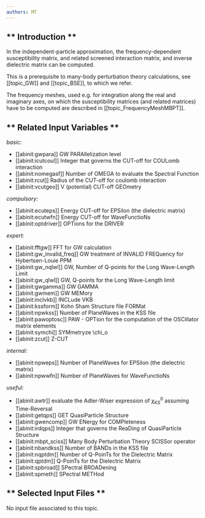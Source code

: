 ```yaml
---
authors: MT
---
```


## ** Introduction **

In the independent-particle approximation, the frequency-dependent
susceptibility matrix, and related screened interaction matrix, and inverse
dielectric matrix can be computed.

This is a prerequisite to many-body perturbation theory calculations, see
[[topic_GW]] and [[topic_BSE]], to which we refer.

The frequency meshes, used e.g. for integration along the real and imaginary
axes, on which the susceptibility matrices (and related matrices) have to be
computed are described in [[topic_FrequencyMeshMBPT]].



## ** Related Input Variables **

*basic:*

- [[abinit:gwpara]]  GW PARAllelization level
- [[abinit:icutcoul]]  Integer that governs the CUT-off for COULomb interaction
- [[abinit:nomegasf]]  Number of OMEGA to evaluate the Spectral Function
- [[abinit:rcut]]  Radius of the CUT-off for coulomb interaction
- [[abinit:vcutgeo]]  V (potential) CUT-off GEOmetry
 
*compulsory:*

- [[abinit:ecuteps]]  Energy CUT-off for EPSilon (the dielectric matrix)
- [[abinit:ecutwfn]]  Energy CUT-off for WaveFunctioNs
- [[abinit:optdriver]]  OPTions for the DRIVER
 
*expert:*

- [[abinit:fftgw]]  FFT for GW calculation
- [[abinit:gw_invalid_freq]]  GW treatment of INVALID FREQuency for Hybertsen-Louie PPM
- [[abinit:gw_nqlwl]]  GW, Number of Q-points for the Long Wave-Length Limit
- [[abinit:gw_qlwl]]  GW, Q-points for the Long Wave-Length limit
- [[abinit:gwgamma]]  GW GAMMA
- [[abinit:gwmem]]  GW MEMory
- [[abinit:inclvkb]]  INCLude VKB
- [[abinit:kssform]]  Kohn Sham Structure file FORMat
- [[abinit:npwkss]]  Number of PlaneWaves in the KSS file
- [[abinit:pawoptosc]]  PAW - OPTion for the computation of the OSCillator matrix elements
- [[abinit:symchi]]  SYMmetryze \chi_o
- [[abinit:zcut]]  Z-CUT
 
*internal:*

- [[abinit:npweps]]  Number of PlaneWaves for EPSilon (the dielectric matrix)
- [[abinit:npwwfn]]  Number of PlaneWaves for WaveFunctioNs
 
*useful:*

- [[abinit:awtr]]  evaluate the Adler-Wiser expression of $\chi^{0}_{KS}$ assuming Time-Reversal
- [[abinit:getqps]]  GET QuasiParticle Structure
- [[abinit:gwencomp]]  GW ENergy for COMPleteness
- [[abinit:irdqps]]  Integer that governs the ReaDing of QuasiParticle Structure
- [[abinit:mbpt_sciss]]  Many Body Perturbation Theory SCISSor operator
- [[abinit:nbandkss]]  Number of BANDs in the KSS file
- [[abinit:nqptdm]]  Number of Q-PoinTs for the Dielectric Matrix
- [[abinit:qptdm]]  Q-PoinTs for the Dielectric Matrix
- [[abinit:spbroad]]  SPectral BROADening
- [[abinit:spmeth]]  SPectral METHod
 

## ** Selected Input Files **

No input file associated to this topic.

